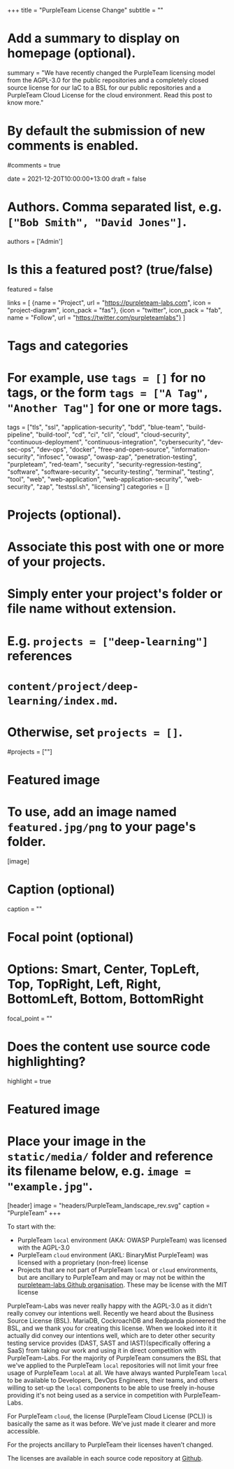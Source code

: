 +++
title = "PurpleTeam License Change"
subtitle = ""

# Add a summary to display on homepage (optional).
summary = "We have recently changed the PurpleTeam licensing model from the AGPL-3.0 for the public repositories and a completely closed source license for our IaC to a BSL for our public repositories and a PurpleTeam Cloud License for the cloud environment. Read this post to know more."

# By default the submission of new comments is enabled.
#comments = true

date = 2021-12-20T10:00:00+13:00
draft = false

# Authors. Comma separated list, e.g. `["Bob Smith", "David Jones"]`.
authors = ['Admin']

# Is this a featured post? (true/false)
featured = false

links = [
  {name = "Project", url = "https://purpleteam-labs.com", icon = "project-diagram", icon_pack = "fas"},
  {icon = "twitter", icon_pack = "fab", name = "Follow", url = "https://twitter.com/purpleteamlabs"}
]

# Tags and categories
# For example, use `tags = []` for no tags, or the form `tags = ["A Tag", "Another Tag"]` for one or more tags.
tags = ["tls", "ssl", "application-security", "bdd", "blue-team", "build-pipeline", "build-tool", "cd", "ci", "cli", "cloud", "cloud-security", "continuous-deployment", "continuous-integration", "cybersecurity", "dev-sec-ops", "dev-ops", "docker", "free-and-open-source", "information-security", "infosec", "owasp", "owasp-zap", "penetration-testing", "purpleteam", "red-team", "security", "security-regression-testing", "software", "software-security", "security-testing", "terminal", "testing", "tool", "web", "web-application", "web-application-security", "web-security", "zap", "testssl.sh", "licensing"]
categories = []

# Projects (optional).
#   Associate this post with one or more of your projects.
#   Simply enter your project's folder or file name without extension.
#   E.g. `projects = ["deep-learning"]` references 
#   `content/project/deep-learning/index.md`.
#   Otherwise, set `projects = []`.
#projects = [""]

# Featured image
# To use, add an image named `featured.jpg/png` to your page's folder. 
[image]
  # Caption (optional)
  caption = ""

  # Focal point (optional)
  # Options: Smart, Center, TopLeft, Top, TopRight, Left, Right, BottomLeft, Bottom, BottomRight
  focal_point = ""

# Does the content use source code highlighting?
highlight = true

# Featured image
# Place your image in the `static/media/` folder and reference its filename below, e.g. `image = "example.jpg"`.
[header]
  image = "headers/PurpleTeam_landscape_rev.svg"
  caption = "PurpleTeam"
+++

To start with the:

* PurpleTeam `local` environment (AKA: OWASP PurpleTeam) was licensed with the AGPL-3.0
* PurpleTeam `cloud` environment (AKL: BinaryMist PurpleTeam) was licensed with a proprietary (non-free) license
* Projects that are not part of PurpleTeam `local` or `cloud` environments, but are ancillary to PurpleTeam and may or may not be within the [purpleteam-labs Github organisation](https://github.com/purpleteam-labs). These may be license with the MIT license

PurpleTeam-Labs was never really happy with the AGPL-3.0 as it didn't really convey our intentions well. Recently we heard about the Business Source License (BSL). MariaDB, CockroachDB and Redpanda pioneered the BSL, and we thank you for creating this license. When we looked into it it actually did convey our intentions well, which are to deter other security testing service provides (DAST, SAST and IAST)(specifically offering a SaaS) from taking our work and using it in direct competition with PurpleTeam-Labs.
For the majority of PurpleTeam consumers the BSL that we've applied to the PurpleTeam `local` repositories will not limit your free usage of PurpleTeam `local` at all. We have always wanted PurpleTeam `local` to be available to Developers, DevOps Engineers, their teams, and others willing to set-up the `local` components to be able to use freely in-house providing it's not being used as a service in competition with PurpleTeam-Labs. 

For PurpleTeam `cloud`, the license (PurpleTeam Cloud License (PCL)) is basically the same as it was before. We've just made it clearer and more accessible.

For the projects ancillary to PurpleTeam their licenses haven’t changed. 

The licenses are available in each source code repository at [Github](https://github.com/purpleteam-labs).
